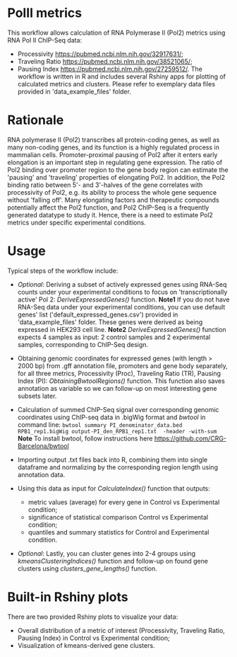 # PolII metrics
This workflow allows calculation of RNA Polymerase II (Pol2) metrics using RNA Pol II ChIP-Seq data:
* Processivity <https://pubmed.ncbi.nlm.nih.gov/32917631/>; 
* Traveling Ratio <https://pubmed.ncbi.nlm.nih.gov/38521065/>;
* Pausing Index <https://pubmed.ncbi.nlm.nih.gov/27259512/>.    The workflow is written in R and includes several Rshiny apps for plotting of calculated metrics and clusters. Please refer to exemplary data files provided in 'data_example_files' folder.

# Rationale
RNA polymerase II (Pol2) transcribes all protein-coding genes, as well as many non-coding genes, and its function is a highly regulated process in mammalian cells. Promoter-proximal pausing of Pol2 after it enters early elongation is an important step in regulating gene expression. The ratio of Pol2 binding over promoter region to the gene body region can estimate the 'pausing' and 'traveling' properties of elongating Pol2. In addition, the Pol2 binding ratio between 5'- and 3'-halves of the gene correlates with processivity of Pol2, e.g. its ability to process the whole gene sequence without 'falling off'. Many elongating factors and therapeutic compounds potentially affect the Pol2 function, and Pol2 ChIP-Seq is a frequently generated datatype to study it. Hence, there is a need to estimate Pol2 metrics under specific experimental conditions. 

# Usage
Typical steps of the workflow include:
* *Optional*: Deriving a subset of actively expressed genes using RNA-Seq counts under your experimental conditions to focus on 'transcriptionally active' Pol 2: *DeriveExpressedGenes()* function.    **Note1** If you do not have RNA-Seq data under your experimental conditions, you can use default genes' list ('default_expressed_genes.csv') provided in 'data_example_files' folder. These genes were derived as being expressed in HEK293 cell line.    **Note2** *DeriveExpressedGenes()* function expects 4 samples as input: 2 control samples and 2 experimental samples, corresponding to ChIP-Seq design.
* Obtaining genomic coordinates for expressed genes (with length > 2000 bp) from .gff annotation file, promoters and gene body separately, for all three metrics, Processivity (Proc), Traveling Ratio (TR), Pausing Index (PI): *ObtainingBwtoolRegions()* function. This function also saves annotation as variable so we can follow-up on most interesting gene subsets later.
* Calculation of summed ChIP-Seq signal over corresponding genomic coordinates using ChIP-seq data in  .bigWig format and *bwtool* in command line:
`
bwtool summary PI_denominator_data.bed RPB1_rep1.bigWig output-PI_den_RPB1_rep1.txt  -header -with-sum   
`    **Note** To install bwtool, follow instructions here <https://github.com/CRG-Barcelona/bwtool>
	
* Importing output .txt files back into R, combining them into single dataframe and normalizing by the corresponding region length using annotation data.
* Using this data as input for *CalculateIndex()* function that outputs: 
	* metric values (average) for every gene in Control vs Experimental condition;
	* significance of statistical comparison Control vs Experimental condition; 
	* quantiles and summary statistics for Control and Experimental condition.
* *Optional*: Lastly, you can cluster genes into 2-4 groups using *kmeansClusteringIndices()* function and follow-up on found gene clusters using *clusters_gene_lengths()* function.

# Built-in Rshiny plots
There are two provided Rshiny plots to visualize your data:
* Overall distribution of a metric of interest (Processivity, Traveling Ratio, Pausing Index) in Control vs Experimental condition;
* Visualization of kmeans-derived gene clusters.